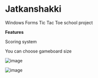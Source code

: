 # Jatkanshakki

Windows Forms Tic Tac Toe school project 

**Features**

Scoring system
  
You can choose gameboard size



![image](https://user-images.githubusercontent.com/81980535/191472273-431e60d6-a2df-4232-aedd-9261b5075761.png)

![image](https://user-images.githubusercontent.com/81980535/191472425-b7a40f74-eca8-4587-a594-4565f50c1a33.png)
